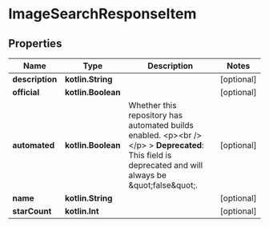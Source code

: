 
# ImageSearchResponseItem

## Properties
| Name | Type | Description | Notes |
| ------------ | ------------- | ------------- | ------------- |
| **description** | **kotlin.String** |  |  [optional] |
| **official** | **kotlin.Boolean** |  |  [optional] |
| **automated** | **kotlin.Boolean** | Whether this repository has automated builds enabled.  &lt;p&gt;&lt;br /&gt;&lt;/p&gt;  &gt; **Deprecated**: This field is deprecated and will always be \&quot;false\&quot;.  |  [optional] |
| **name** | **kotlin.String** |  |  [optional] |
| **starCount** | **kotlin.Int** |  |  [optional] |



